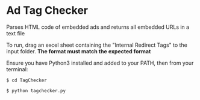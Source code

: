 # Ad Tag Checker
Parses HTML code of embedded ads and returns all embedded URLs in a text file

To run, drag an excel sheet containing the "Internal Redirect Tags" to the input folder. **The format must match the expected format**

Ensure you have Python3 installed and added to your PATH, then from your terminal:

`$ cd TagChecker`

`$ python tagchecker.py`
